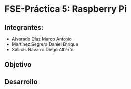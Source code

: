 # FSE-Práctica 5: Raspberry Pi

## Integrantes:
* Alvarado Díaz Marco Antonio
* Martínez Segrera Daniel Enrique
* Salinas Navarro Diego Alberto

## Objetivo 
## Desarrollo
